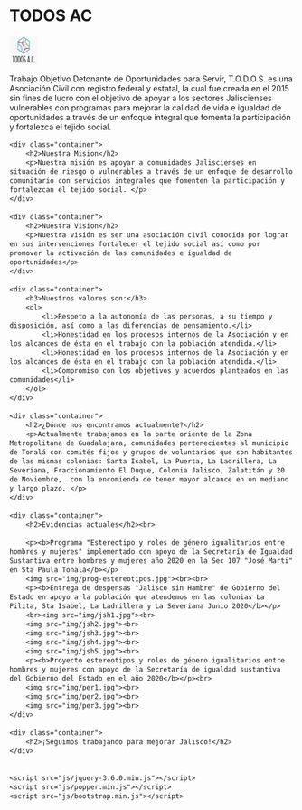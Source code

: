 <!DOCTYPE html>
<html lang="en">
<head>
    <meta charset="UTF-8">
    <meta http-equiv="X-UA-Compatible" content="IE=edge">
    <meta name="viewport" content="width=device-width, initial-scale=1.0, maximum-scale=1.0,minimum-scale=1.0">
    <title>TODOS AC</title>
    <link rel="stylesheet" href="css/bootstrap.css">
</head>
<body>
    <div class="container">
        <h1>TODOS AC</h1> 
        <img src="img/logo.jpg" width="50" height="50">  
        <p>Trabajo Objetivo Detonante de Oportunidades para Servir, T.O.D.O.S. es una Asociación Civil con registro federal y estatal, la cual fue creada en el 2015 sin fines de lucro con el objetivo de apoyar a los sectores Jaliscienses vulnerables con programas para mejorar la calidad de vida e igualdad de oportunidades a través de un enfoque integral que fomenta la participación y fortalezca el tejido social. </p>
    </div>

    <div class="container">
        <h2>Nuestra Mision</h2>
        <p>Nuestra misión es apoyar a comunidades Jaliscienses en situación de riesgo o vulnerables a través de un enfoque de desarrollo comunitario con servicios integrales que fomenten la participación y fortalezcan el tejido social. </p>
    </div>

    <div class="container">
        <h2>Nuestra Vision</h2>
        <p>Nuestra visión es ser una asociación civil conocida por lograr en sus intervenciones fortalecer el tejido social así como por promover la activación de las comunidades e igualdad de oportunidades</p>
    </div>

    <div class="container">
        <h3>Nuestros valores son:</h3>
        <ol>
            <li>Respeto a la autonomía de las personas, a su tiempo y disposición, así como a las diferencias de pensamiento.</li>
            <li>Honestidad en los procesos internos de la Asociación y en los alcances de ésta en el trabajo con la población atendida.</li>
            <li>Honestidad en los procesos internos de la Asociación y en los alcances de ésta en el trabajo con la población atendida.</li>
            <li>Compromiso con los objetivos y acuerdos planteados en las comunidades</li>
        </ol>
    </div>

    <div class="container">
        <h2>¿Dónde nos encontramos actualmente?</h2>
        <p>Actualmente trabajamos en la parte oriente de la Zona Metropolitana de Guadalajara, comunidades pertenecientes al municipio de Tonalá con comités fijos y grupos de voluntarios que son habitantes de las mismas colonias: Santa Isabel, La Puerta, La Ladrillera, La Severiana, Fraccionamiento El Duque, Colonia Jalisco, Zalatitán y 20 de Noviembre,  con la encomienda de tener mayor alcance en un mediano y largo plazo. </p>
    </div>

    <div class="container">
        <h2>Evidencias actuales</h2><br>

        <p><b>Programa "Estereotipo y roles de género igualitarios entre hombres y mujeres" implementado con apoyo de la Secretaría de Igualdad Sustantiva entre hombres y mujeres año 2020 en la Sec 107 "José Marti" en Sta Paula Tonalá</b></p>
        <img src="img/prog-estereotipos.jpg"><br><br>
        <p><b>Entrega de despensas "Jalisco sin Hambre" de Gobierno del Estado en apoyo a la población que atendemos en las colonias La Pilita, Sta Isabel, La Ladrillera y La Severiana Junio 2020</b></p>
        <br><img src="img/jsh1.jpg"><br>
        <img src="img/jsh2.jpg"><br>
        <img src="img/jsh3.jpg"><br>
        <img src="img/jsh4.jpg"><br>
        <img src="img/jsh5.jpg"><br>
        <p><b>Proyecto estereotipos y roles de género igualitarios entre hombres y mujeres con apoyo de la Secretaría de igualdad sustantiva del Gobierno del Estado en el año 2020</b></p><br>
        <img src="img/per1.jpg"><br>
        <img src="img/per2.jpg"><br>
        <img src="img/per3.jpg"><br>   
    </div>

    <div class="container">
        <h2>¡Seguimos trabajando para mejorar Jalisco!</h2>
    </div>


    <script src="js/jquery-3.6.0.min.js"></script>
    <script src="js/popper.min.js"></script>
    <script src="js/bootstrap.min.js"></script>
    
</body>
</html>
